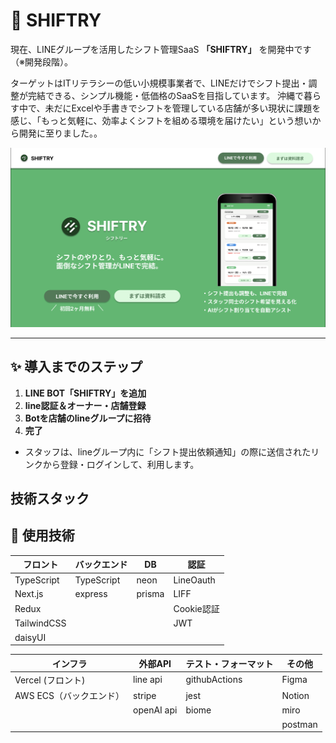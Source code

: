# 🚀 SHIFTRY 

現在、LINEグループを活用したシフト管理SaaS **「SHIFTRY」** を開発中です（※開発段階）。

ターゲットはITリテラシーの低い小規模事業者で、LINEだけでシフト提出・調整が完結できる、シンプル機能・低価格のSaaSを目指しています。
沖縄で暮らす中で、未だにExcelや手書きでシフトを管理している店舗が多い現状に課題を感じ、「もっと気軽に、効率よくシフトを組める環境を届けたい」という想いから開発に至りました。。

![SHIFTRY pc image](public/pc_image.png)

---

## ✨ 導入までのステップ

1.  **LINE BOT「SHIFTRY」を追加**
2.  **line認証＆オーナー・店舗登録**
3.  **Botを店舗のlineグループに招待**
4.  **完了**

- スタッフは、lineグループ内に「シフト提出依頼通知」の際に送信されたリンクから登録・ログインして、利用します。

## 技術スタック

## 🧩 使用技術
| フロント | バックエンド | DB | 認証 |
| --- | --- | --- | --- |
| TypeScript | TypeScript | neon | LineOauth |
| Next.js | express | prisma | LIFF |
| Redux |  |  | Cookie認証 |
| TailwindCSS |  |  | JWT |
| daisyUI |  |  |  |

| インフラ | 外部API | テスト・フォーマット | その他 |
| --- | --- | --- | --- |
| Vercel (フロント) | line api | githubActions | Figma |
| AWS ECS（バックエンド） | stripe | jest | Notion |
|  | openAI api | biome | miro |
|  |  |  | postman |
